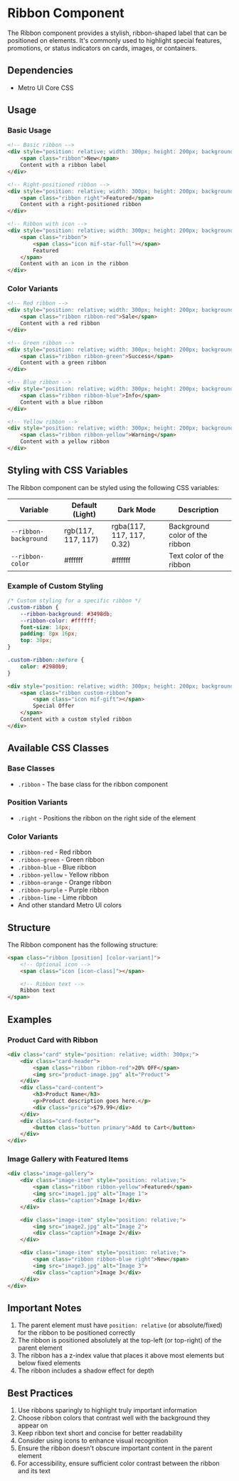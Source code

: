 # Ribbon Component

The Ribbon component provides a stylish, ribbon-shaped label that can be positioned on elements. It's commonly used to highlight special features, promotions, or status indicators on cards, images, or containers.

## Dependencies

- Metro UI Core CSS

## Usage

### Basic Usage

```html
<!-- Basic ribbon -->
<div style="position: relative; width: 300px; height: 200px; background-color: #f0f0f0;">
    <span class="ribbon">New</span>
    Content with a ribbon label
</div>

<!-- Right-positioned ribbon -->
<div style="position: relative; width: 300px; height: 200px; background-color: #f0f0f0;">
    <span class="ribbon right">Featured</span>
    Content with a right-positioned ribbon
</div>

<!-- Ribbon with icon -->
<div style="position: relative; width: 300px; height: 200px; background-color: #f0f0f0;">
    <span class="ribbon">
        <span class="icon mif-star-full"></span>
        Featured
    </span>
    Content with an icon in the ribbon
</div>
```

### Color Variants

```html
<!-- Red ribbon -->
<div style="position: relative; width: 300px; height: 200px; background-color: #f0f0f0;">
    <span class="ribbon ribbon-red">Sale</span>
    Content with a red ribbon
</div>

<!-- Green ribbon -->
<div style="position: relative; width: 300px; height: 200px; background-color: #f0f0f0;">
    <span class="ribbon ribbon-green">Success</span>
    Content with a green ribbon
</div>

<!-- Blue ribbon -->
<div style="position: relative; width: 300px; height: 200px; background-color: #f0f0f0;">
    <span class="ribbon ribbon-blue">Info</span>
    Content with a blue ribbon
</div>

<!-- Yellow ribbon -->
<div style="position: relative; width: 300px; height: 200px; background-color: #f0f0f0;">
    <span class="ribbon ribbon-yellow">Warning</span>
    Content with a yellow ribbon
</div>
```

## Styling with CSS Variables

The Ribbon component can be styled using the following CSS variables:

| Variable | Default (Light) | Dark Mode | Description |
| -------- | --------------- | --------- | ----------- |
| `--ribbon-background` | rgb(117, 117, 117) | rgba(117, 117, 117, 0.32) | Background color of the ribbon |
| `--ribbon-color` | #ffffff | #ffffff | Text color of the ribbon |

### Example of Custom Styling

```css
/* Custom styling for a specific ribbon */
.custom-ribbon {
    --ribbon-background: #3498db;
    --ribbon-color: #ffffff;
    font-size: 14px;
    padding: 8px 16px;
    top: 30px;
}

.custom-ribbon::before {
    color: #2980b9;
}
```

```html
<div style="position: relative; width: 300px; height: 200px; background-color: #f0f0f0;">
    <span class="ribbon custom-ribbon">
        <span class="icon mif-gift"></span>
        Special Offer
    </span>
    Content with a custom styled ribbon
</div>
```

## Available CSS Classes

### Base Classes
- `.ribbon` - The base class for the ribbon component

### Position Variants
- `.right` - Positions the ribbon on the right side of the element

### Color Variants
- `.ribbon-red` - Red ribbon
- `.ribbon-green` - Green ribbon
- `.ribbon-blue` - Blue ribbon
- `.ribbon-yellow` - Yellow ribbon
- `.ribbon-orange` - Orange ribbon
- `.ribbon-purple` - Purple ribbon
- `.ribbon-lime` - Lime ribbon
- And other standard Metro UI colors

## Structure

The Ribbon component has the following structure:

```html
<span class="ribbon [position] [color-variant]">
    <!-- Optional icon -->
    <span class="icon [icon-class]"></span>

    <!-- Ribbon text -->
    Ribbon text
</span>
```

## Examples

### Product Card with Ribbon

```html
<div class="card" style="position: relative; width: 300px;">
    <div class="card-header">
        <span class="ribbon ribbon-red">20% OFF</span>
        <img src="product-image.jpg" alt="Product">
    </div>
    <div class="card-content">
        <h3>Product Name</h3>
        <p>Product description goes here.</p>
        <div class="price">$79.99</div>
    </div>
    <div class="card-footer">
        <button class="button primary">Add to Cart</button>
    </div>
</div>
```

### Image Gallery with Featured Items

```html
<div class="image-gallery">
    <div class="image-item" style="position: relative;">
        <span class="ribbon ribbon-yellow">Featured</span>
        <img src="image1.jpg" alt="Image 1">
        <div class="caption">Image 1</div>
    </div>

    <div class="image-item" style="position: relative;">
        <img src="image2.jpg" alt="Image 2">
        <div class="caption">Image 2</div>
    </div>

    <div class="image-item" style="position: relative;">
        <span class="ribbon ribbon-blue right">New</span>
        <img src="image3.jpg" alt="Image 3">
        <div class="caption">Image 3</div>
    </div>
</div>
```

## Important Notes

1. The parent element must have `position: relative` (or absolute/fixed) for the ribbon to be positioned correctly
2. The ribbon is positioned absolutely at the top-left (or top-right) of the parent element
3. The ribbon has a z-index value that places it above most elements but below fixed elements
4. The ribbon includes a shadow effect for depth

## Best Practices

1. Use ribbons sparingly to highlight truly important information
2. Choose ribbon colors that contrast well with the background they appear on
3. Keep ribbon text short and concise for better readability
4. Consider using icons to enhance visual recognition
5. Ensure the ribbon doesn't obscure important content in the parent element
6. For accessibility, ensure sufficient color contrast between the ribbon and its text
